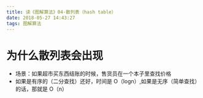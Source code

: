 ```yaml
---
title: 读《图解算法》04-散列表（hash table）
date: 2018-05-27 14:43:27
tags: 图解算法
---
```


# 为什么散列表会出现

* 场景：如果超市买东西结账的时候，售货员在一个本子里查找价格
* 如果是有序的（二分查找）还好，时间是 O（logn）,如果是无序（简单查找）的话，那就是 O（n）
